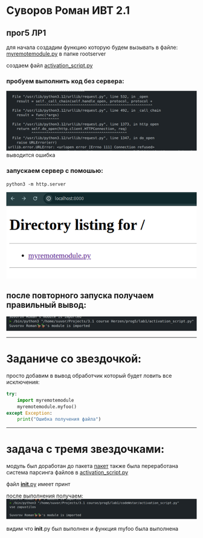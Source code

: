 # Суворов Роман ИВТ 2.1 
## прог5 ЛР1

для начала создадим функцию которую будем вызывать в файле: [myremotemodule.py](code/rootserver/myremotemodule.py) в папке rootserver


создаем файл [activation_script.py](code/activation_script.py)


### пробуем выполнить код без сервера:
![](photos/image%20copy%202.png)
выводится ошибка



### запускаем сервер с помошью:
```text
python3 -m http.server
```
![](photos/image.png)


## после повторного запуска получаем правильный вывод:
![](photos/image%20copy%203.png)

---

# Заданиче со звездочкой:

просто добавим в вывод обработчик который будет ловить все исключения:
```py
try:
    import myremotemodule
    myremotemodule.myfoo()
except Exception:  
    print("Ошибка получения файла")
```

---

# задача с тремя звездочками:
модуль был доработан до пакета [пакет](codeWstar/myremotepackage)
также была переработана система парсинга файлов в [activation_script.py](codeWstar/activation_script.py)

файл [__init__.py](codeWstar/myremotepackage/__init__.py) имеет принт

после выполнения получаем:
![](photos/image%20copy%204.png)

видим что __init__.py был выполнен и функция myfoo была выполнена 